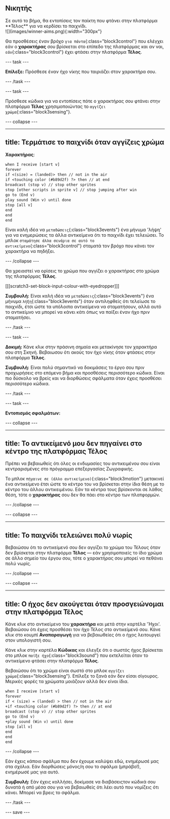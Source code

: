 ## Νικητής

<div style="display: flex; flex-wrap: wrap">
<div style="flex-basis: 200px; flex-grow: 1; margin-right: 15px;">
Σε αυτό το βήμα, θα εντοπίσεις τον παίκτη που φτάνει στην πλατφόρμα **Τέλος** για να κερδίσει το παιχνίδι. 
</div>
<div>
![](images/winner-aims.png){:width="300px"}
</div>
</div>

Θα προσθέσεις έναν βρόχο `για πάντα`{:class="block3control"} που ελέγχει εάν ο **χαρακτήρας** σου βρίσκεται στο επίπεδο της πλατφόρμας και αν ναι, `εάν`{:class="block3control"} έχει φτάσει στην πλατφόρμα **Τέλος**.

--- task ---

**Επίλεξε:** Πρόσθεσε έναν ήχο νίκης που ταιριάζει στον χαρακτήρα σου.

--- /task ---

--- task ---

Πρόσθεσε κώδικα για να εντοπίσεις πότε ο χαρακτήρας σου φτάνει στην πλατφόρμα **Τέλος** χρησιμοποιώντας το `αγγίζει χρώμα`{:class="block3sensing"}.

--- collapse ---

---
title: Τερμάτισε το παιχνίδι όταν αγγίζεις χρώμα
---

**Χαρακτήρας**:

```blocks3
when I receive [start v]
forever
if <(size) = (landed)> then // not in the air
if <touching color (#b89d2f) ?> then // at end
broadcast (stop v) // stop other sprites
stop [other scripts in sprite v] // stop jumping after win
go to (End v)
play sound (Win v) until done
stop [all v]
end
end
end
```

Είναι καλή ιδέα να `μεταδώσεις`{:class="block3events"} ένα μήνυμα 'λήψη' για να ενημερώσεις τα άλλα αντικείμενα ότι το παιχνίδι έχει τελειώσει. Το μπλοκ `σταμάτησε άλλα σενάρια σε αυτό το αντικείμενο`{:class="block3control"} σταματά τον βρόχο που κάνει τον χαρακτήρα να πηδήξει.

--- /collapse ---

Θα χρειαστεί να ορίσεις το χρώμα που αγγίζει ο χαρακτήρας στο χρώμα της πλατφόρμας **Τέλος**.

[[[scratch3-set-block-input-colour-with-eyedropper]]]

**Συμβουλή:** Είναι καλή ιδέα να `μεταδώσεις`{:class="block3events"} ένα μήνυμα `λήξη`{:class="block3events"} όταν αντιληφθείς ότι τελείωσε το παιχνίδι, έτσι ώστε τα υπόλοιπα αντικείμενα να σταματήσουν, αλλά αυτό το αντικείμνο να μπορεί να κάνει κάτι όπως να παίξει έναν ήχο πριν σταματήσει.

--- /task ---

--- task ---

**Δοκιμή:** Κάνε κλικ στην πράσινη σημαία και μετακίνησε τον χαρακτήρα σου στη Σκηνή. Βεβαιωσου ότι ακούς τον ήχο νίκης όταν φτάσεις στην πλατφόρμα **Τέλος**.

**Συμβουλή:** Είναι πολύ σημαντικό να δοκιμάσεις το έργο σου πριν προχωρήσεις στο επόμενο βήμα και προσθέσεις περισσότερο κώδικα. Είναι πιο δύσκολο να βρείς και να διορθώσεις σφάλματα όταν έχεις προσθέσει περισσότερο κώδικα.

--- /task ---


--- task ---

**Εντοπισμός σφαλμάτων:**

--- collapse ---

---
title: Το αντικείμενό μου δεν πηγαίνει στο κέντρο της πλατφόρμας Τέλος
---

Πρέπει να βεβαιωθείς ότι όλες οι ενδυμασίες του αντικειμένου σου είναι κεντραρισμένες στο πρόγραμμα επεξεργασίας Ζωγραφικής.

Το μπλοκ `πήγαινε σε (άλλο αντικείμενο)`{:class="block3motion"} μετακινεί ένα αντικείμενο έτσι ώστε το κέντρο του να βρίσκεται στην ίδια θέση με το κέντρο του άλλου αντικειμένου. Εάν τα κέντρα τους βρίσκονται σε λάθος θέση, τότε ο **χαρακτήρας** σου δεν θα πάει στο κέντρο των πλατφορμών.

--- /collapse ---

--- collapse ---

---
title: Το παιχνίδι τελειώνει πολύ νωρίς
---

Βεβαιώσου ότι το αντικείμενό σου δεν αγγίζει το χρώμα του Τέλους όταν δεν βρίσκεται στην πλατφόρμα **Τέλος** — εάν χρησιμοποιείς το ίδιο χρώμα σε άλλο σημείο του έργου σου, τότε ο χαρακτήρας σου μπορεί να πεθάνει πολύ νωρίς.

--- /collapse ---

--- collapse ---

---
title: Ο ήχος δεν ακούγεται όταν προσγειώνομαι στην πλατφόρμα Τέλος
---

Κάνε κλικ στο αντικείμενο του **χαρακτήρα** και μετά στην καρτέλα 'Ήχοι'. Βεβαιώσου ότι έχεις προσθέσει τον ήχο Τέλος στο αντικείμενό σου. Κάνε κλικ στο κουμπί **Αναπαραγωγή** για να βεβαιωθείες ότι ο ήχος λειτουργεί στον υπολογιστή σου.

Κάνε κλικ στην καρτέλα **Κώδικας** και έλεγξε ότι ο σωστός ήχος βρίσκεται στο μπλοκ `παίξε ήχο`{:class="block3sound"} που εκτελείται όταν το αντικείμενο φτάσει στην πλατφόρμα **Τέλος**.

Βεβαιώσου ότι το χρώμα είναι σωστό στο μπλοκ `αγγίζει χρώμα`{:class="block3sensing"}. Επίλεξε το ξανά εάν δεν είσαι σίγουρος. Μερικές φορές τα χρώματα μοιάζουν αλλά δεν είναι ίδια.

```blocks3
when I receive [start v]
forever
if < (size) = (landed) > then // not in the air
+if <touching color (#b89d2f) ?> then // at end
broadcast (stop v) // stop other sprites
go to (End v)
+play sound (Win v) until done
stop [all v]
end
end
end
```

--- /collapse ---

Εάν έχεις κάποιο σφάλμα που δεν έχουμε καλύψει εδώ, ενημέρωσέ μας στα σχόλια. Εάν διορθώσεις μόνος/η σου το σφάλμα (μπράβο!), ενημέρωσέ μας για αυτό.

**Συμβουλή:** Εάν έχεις κολλήσει, δοκίμασε να διαβάσειςτον κώδικά σου δυνατά ή από μέσα σου για να βεβαιωθείς ότι λέει αυτό που νομίζεις ότι κάνει. Μπορεί να βρεις το σφάλμα.

--- /task ---

--- save ---
